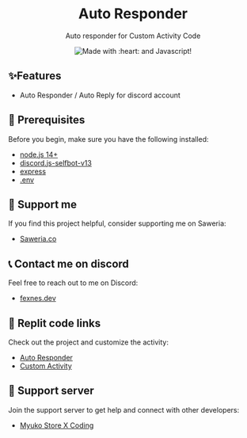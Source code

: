 <h1 align="center">Auto Responder</h1>
<p align="center">Auto responder for Custom Activity Code</p>

<p align="center">
  <img alt="Made with :heart: and Javascript!" src="https://img.shields.io/badge/Made%20with%20%3C3%20and-Javascript-yellow"></img>
</p>

## ✨Features

- Auto Responder / Auto Reply for discord account

## 🚧 Prerequisites

Before you begin, make sure you have the following installed:

- [node.js 14+](https://nodejs.org/en/download/)
- [discord.js-selfbot-v13](https://www.npmjs.com/package/discord.js-selfbot-v13)
- [express](https://www.npmjs.com/package/express)
- [.env](https://www.npmjs.com/package/dotenv)

## 💸 Support me

If you find this project helpful, consider supporting me on Saweria:

- [Saweria.co](https://saweria.co/ItsFexnes)

## 📞 Contact me on discord

Feel free to reach out to me on Discord:

- [fexnes.dev](https://discord.com/users/941844949824069692)

## 🎩 Replit code links

Check out the project and customize the activity:

- [Auto Responder](https://replit.com/@oBloody/Auto-responder?v=1)
- [Custom Activity](https://replit.com/@oBloody/Custom-Activity?v=1)

## 📝 Support server

Join the support server to get help and connect with other developers:

- [Myuko Store X Coding](https://discord.gg/e4Mwab6ncy)
